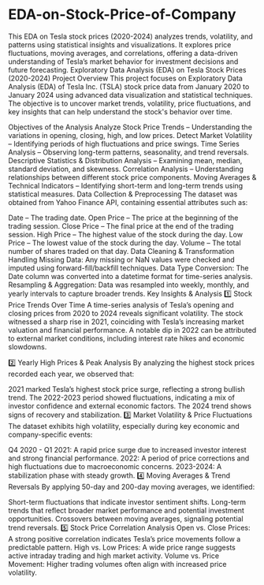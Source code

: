 # EDA-on-Stock-Price-of-Company
This EDA on Tesla stock prices (2020-2024) analyzes trends, volatility, and patterns using statistical insights and visualizations. It explores price fluctuations, moving averages, and correlations, offering a data-driven understanding of Tesla’s market behavior for investment decisions and future forecasting.
Exploratory Data Analysis (EDA) on Tesla Stock Prices (2020-2024)
Project Overview
This project focuses on Exploratory Data Analysis (EDA) of Tesla Inc. (TSLA) stock price data from January 2020 to January 2024 using advanced data visualization and statistical techniques. The objective is to uncover market trends, volatility, price fluctuations, and key insights that can help understand the stock's behavior over time.

Objectives of the Analysis
Analyze Stock Price Trends – Understanding the variations in opening, closing, high, and low prices.
Detect Market Volatility – Identifying periods of high fluctuations and price swings.
Time Series Analysis – Observing long-term patterns, seasonality, and trend reversals.
Descriptive Statistics & Distribution Analysis – Examining mean, median, standard deviation, and skewness.
Correlation Analysis – Understanding relationships between different stock price components.
Moving Averages & Technical Indicators – Identifying short-term and long-term trends using statistical measures.
Data Collection & Preprocessing
The dataset was obtained from Yahoo Finance API, containing essential attributes such as:

Date – The trading date.
Open Price – The price at the beginning of the trading session.
Close Price – The final price at the end of the trading session.
High Price – The highest value of the stock during the day.
Low Price – The lowest value of the stock during the day.
Volume – The total number of shares traded on that day.
Data Cleaning & Transformation
Handling Missing Data: Any missing or NaN values were checked and imputed using forward-fill/backfill techniques.
Data Type Conversion: The Date column was converted into a datetime format for time-series analysis.
Resampling & Aggregation: Data was resampled into weekly, monthly, and yearly intervals to capture broader trends.
Key Insights & Analysis
1️⃣ Stock Price Trends Over Time
A time-series analysis of Tesla’s opening and closing prices from 2020 to 2024 reveals significant volatility. The stock witnessed a sharp rise in 2021, coinciding with Tesla’s increasing market valuation and financial performance. A notable dip in 2022 can be attributed to external market conditions, including interest rate hikes and economic slowdowns.

2️⃣ Yearly High Prices & Peak Analysis
By analyzing the highest stock prices recorded each year, we observed that:

2021 marked Tesla’s highest stock price surge, reflecting a strong bullish trend.
The 2022-2023 period showed fluctuations, indicating a mix of investor confidence and external economic factors.
The 2024 trend shows signs of recovery and stabilization.
3️⃣ Market Volatility & Price Fluctuations
The dataset exhibits high volatility, especially during key economic and company-specific events:

Q4 2020 - Q1 2021: A rapid price surge due to increased investor interest and strong financial performance.
2022: A period of price corrections and high fluctuations due to macroeconomic concerns.
2023-2024: A stabilization phase with steady growth.
4️⃣ Moving Averages & Trend Reversals
By applying 50-day and 200-day moving averages, we identified:

Short-term fluctuations that indicate investor sentiment shifts.
Long-term trends that reflect broader market performance and potential investment opportunities.
Crossovers between moving averages, signaling potential trend reversals.
5️⃣ Stock Price Correlation Analysis
Open vs. Close Prices: A strong positive correlation indicates Tesla’s price movements follow a predictable pattern.
High vs. Low Prices: A wide price range suggests active intraday trading and high market activity.
Volume vs. Price Movement: Higher trading volumes often align with increased price volatility.

